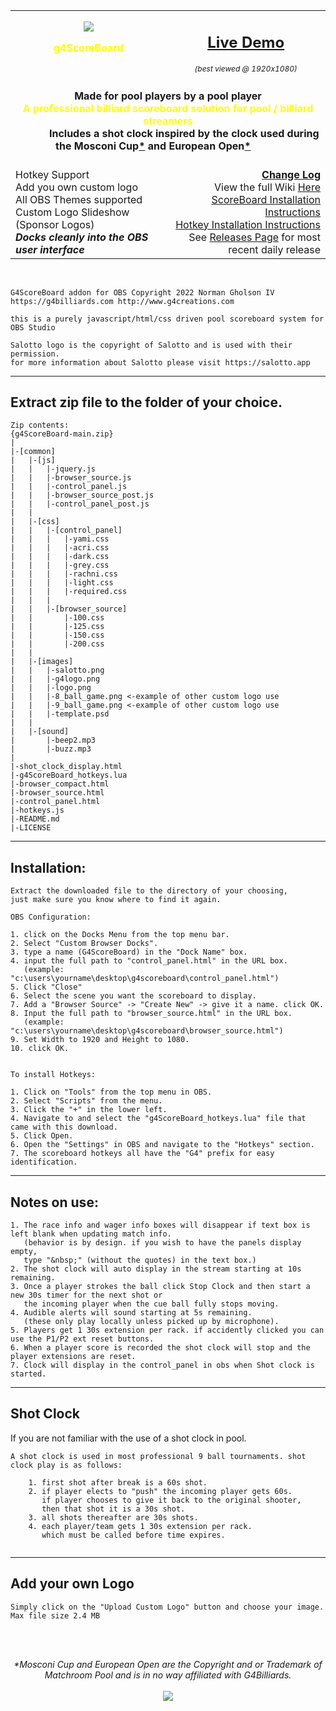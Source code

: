 <div align="center"><table width="100%" border="0"><tr><td><div align="center"><img src="https://g4billiards.com/coinflip/images/9ball_clipart_stylized_100.png"><p style="color:yellow; font-weight:bolder"><b>g4ScoreBoard</b></div></td><td>
<div align="center"><h2><a href="https://g4billiards.com/g4scoreboard_demo/" target="_blank">Live Demo</a></h2><span style="font-size: 12px"><i>(best viewed @ 1920x1080)</i></span></div></td></tr><tr><td colspan="2"><div align="center"><br><b>Made for pool players by a pool player<span style="color: yellow"><br>A professional billiard scoreboard solution for pool / billiard streamers</span><br>&nbsp;&nbsp;&nbsp;&nbsp;&nbsp;&nbsp;&nbsp;&nbsp;&nbsp;&nbsp;&nbsp;&nbsp;Includes a shot clock inspired by the clock used during the Mosconi Cup<a href="#matchroom-pool">*</a> and European Open<a href="#matchroom-pool">*</a></b>&nbsp;&nbsp;&nbsp;&nbsp;&nbsp;&nbsp;&nbsp;&nbsp;&nbsp;&nbsp;&nbsp;<br><br></div></td></tr><tr><td><div align="left">Hotkey Support<br>Add  you own custom logo<br>				All OBS Themes supported<br>Custom Logo Slideshow (Sponsor Logos)<br><b><i>Docks cleanly into the OBS user interface</i></b></div></td><td><div align="right"><a href="https://github.com/ngholson/g4ScoreBoard/wiki/Change-Log" target="_blank"><b>Change Log</b></a><br>View the full Wiki <a href="https://github.com/ngholson/g4ScoreBoard/wiki">Here</a>
<br><a href="https://github.com/ngholson/g4ScoreBoard/wiki/Installation-(Scoreboard)" target="_blank">ScoreBoard Installation Instructions</a><br><a href="https://github.com/ngholson/g4ScoreBoard/wiki/Installation-(Scoreboard)" target="_blank">Hotkey Installation Instructions</a><br>See <a href="https://github.com/ngholson/g4ScoreBoard/releases" target="_blank">Releases Page</a> for most recent daily release</div></td></tr></table></div><br>


```
G4ScoreBoard addon for OBS Copyright 2022 Norman Gholson IV
https://g4billiards.com http://www.g4creations.com

this is a purely javascript/html/css driven pool scoreboard system for OBS Studio

Salotto logo is the copyright of Salotto and is used with their permission.
for more information about Salotto please visit https://salotto.app
```
-------------------------------------------------------------

## Extract zip file to the folder of your choice.<br>

```
Zip contents:
{g4ScoreBoard-main.zip}
|
|-[common]
|   |-[js]
|   |   |-jquery.js
|   |   |-browser_source.js
|   |   |-control_panel.js
|   |   |-browser_source_post.js
|   |   |-control_panel_post.js
|   |
|   |-[css]
|   |	|-[control_panel]
|   |	|   |-yami.css
|   | 	|   |-acri.css
|   |	|   |-dark.css
|   |	|   |-grey.css
|   |	|   |-rachni.css
|   |	|   |-light.css
|   |   |   |-required.css
|   |	|
|   |	|-[browser_source]
|   |       |-100.css
|   |	    |-125.css
|   |	    |-150.css
|   |       |-200.css
|   |
|   |-[images]
|   |   |-salotto.png
|   |   |-g4logo.png
|   |   |-logo.png
|   |   |-8_ball_game.png <-example of other custom logo use
|   |   |-9_ball_game.png <-example of other custom logo use
|   |   |-template.psd
|   |
|   |-[sound]
|       |-beep2.mp3
|       |-buzz.mp3
|
|-shot_clock_display.html   
|-g4ScoreBoard_hotkeys.lua
|-browser_compact.html
|-browser_source.html   
|-control_panel.html
|-hotkeys.js
|-README.md
|-LICENSE

```
--------------------------------------------------------------

## Installation:
```
Extract the downloaded file to the directory of your choosing, 
just make sure you know where to find it again. 

OBS Configuration:
	
1. click on the Docks Menu from the top menu bar.
2. Select "Custom Browser Docks".
3. type a name (G4ScoreBoard) in the "Dock Name" box.
4. input the full path to "control_panel.html" in the URL box. 
   (example: "c:\users\yourname\desktop\g4scoreboard\control_panel.html")
5. Click "Close"
6. Select the scene you want the scoreboard to display.
7. Add a "Browser Source" -> "Create New" -> give it a name. click OK.
8. Input the full path to "browser_source.html" in the URL box.
   (example: "c:\users\yourname\desktop\g4scoreboard\browser_source.html")
9. Set Width to 1920 and Height to 1080. 
10. click OK.

	
To install Hotkeys:
	
1. Click on "Tools" from the top menu in OBS.
2. Select "Scripts" from the menu.
3. Click the "+" in the lower left.
4. Navigate to and select the "g4ScoreBoard_hotkeys.lua" file that came with this download.
5. Click Open.  
6. Open the "Settings" in OBS and navigate to the "Hotkeys" section.
7. The scoreboard hotkeys all have the "G4" prefix for easy identification.
```
--------------------------------------------------------------

## Notes on use:  
```
1. The race info and wager info boxes will disappear if text box is left blank when updating match info.
   (behavior is by design. if you wish to have the panels display empty,
   type "&nbsp;" (without the quotes) in the text box.)
2. The shot clock will auto display in the stream starting at 10s remaining.
3. Once a player strokes the ball click Stop Clock and then start a new 30s timer for the next shot or
   the incoming player when the cue ball fully stops moving.
4. Audible alerts will sound starting at 5s remaining. 
   (these only play locally unless picked up by microphone).
5. Players get 1 30s extension per rack. if accidently clicked you can use the P1/P2 ext reset buttons. 
6. When a player score is recorded the shot clock will stop and the player extensions are reset. 
7. Clock will display in the control_panel in obs when Shot clock is started. 
```	
---------------------------------------------------------------


## Shot Clock
If you are not familiar with the use of a shot clock in pool.
```
A shot clock is used in most professional 9 ball tournaments. shot clock play is as follows:

	1. first shot after break is a 60s shot. 
	2. if player elects to "push" the incoming player gets 60s. 
	   if player chooses to give it back to the original shooter, 
	   then that shot it is a 30s shot. 
	3. all shots thereafter are 30s shots.
	4. each player/team gets 1 30s extension per rack. 
	   which must be called before time expires.
									
```	   

---------------------------------------------------------------

## Add your own Logo
```
Simply click on the "Upload Custom Logo" button and choose your image.
Max file size 2.4 MB 

```
<br><br>
<a id="user-content-matchroom-pool" class="anchor" aria-hidden="true" href="#matchroom-pool"></a><div align="center"><i>*Mosconi Cup and European Open are the Copyright and or Trademark of Matchroom Pool and is in no way affiliated with G4Billiards.</i><br><br><img src="https://g4billiards.com/coinflip/images/9ball_clipart_stylized_100.png"></div><br><br>
